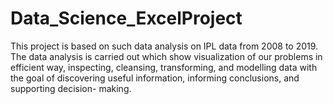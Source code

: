 # Data_Science_ExcelProject
This project is based on such data analysis on IPL data from 2008 to 2019. The data analysis is carried out which show visualization of our problems in efficient way, inspecting, cleansing, transforming, and modelling data with the goal of discovering useful information, informing conclusions, and supporting decision- making.

